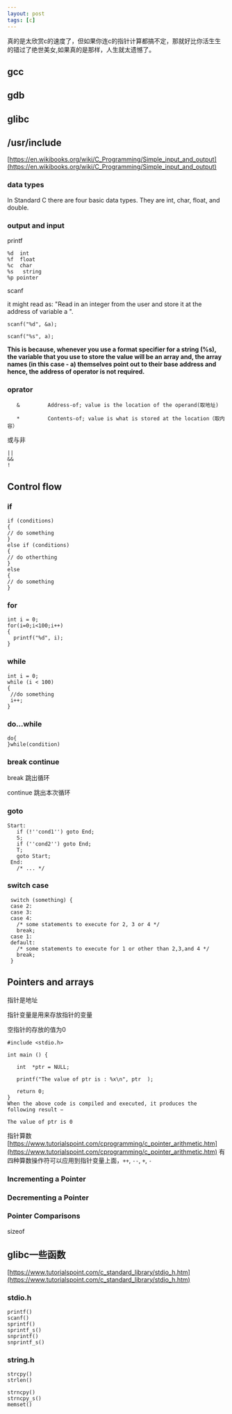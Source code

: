 ```yaml
---
layout: post
tags: [c]
---
```

真的是太欣赏c的速度了，但如果你连c的指针计算都搞不定，那就好比你活生生的错过了绝世美女,如果真的是那样，人生就太遗憾了。

## gcc
## gdb
## glibc
## /usr/include


[https://en.wikibooks.org/wiki/C_Programming/Simple_input_and_output](https://en.wikibooks.org/wiki/C_Programming/Simple_input_and_output)


### data types

In Standard C there are four basic data types. They are int, char, float, and double.

### output and input
printf

```
%d  int
%f  float
%c  char
%s   string
%p pointer
```

scanf

it might read as: "Read in an integer from the user and store it at the address of variable a ".

```
scanf("%d", &a);

```

```
scanf("%s", a);
```
**This is because, whenever you use a format specifier for a string (%s), the variable that you use to store the value will be an array and, the array names (in this case - a) themselves point out to their base address and hence, the address of operator is not required.**

### oprator
```   
   &         Address-of; value is the location of the operand(取地址)
   
   *         Contents-of; value is what is stored at the location（取内容）
```


或与非
```
||
&&
!
```
## Control flow
### if

```
if (conditions)
{
// do something
}
else if (conditions)
{
// do otherthing
}
else
{
// do something
}
```

### for 
```
int i = 0;
for(i=0;i<100;i++)
{
  printf("%d", i);
}
```

### while

```
int i = 0;
while (i < 100)
{
 //do something
 i++;
}
```

### do...while

```
do{
}while(condition)
```

### break continue
break 跳出循环

continue 跳出本次循环

### goto
```
Start:
   if (!''cond1'') goto End;
   S;
   if (''cond2'') goto End;
   T;
   goto Start;
 End:
   /* ... */
```

### switch case
```
 switch (something) {
 case 2:
 case 3:
 case 4:
   /* some statements to execute for 2, 3 or 4 */
   break;
 case 1:
 default:
   /* some statements to execute for 1 or other than 2,3,and 4 */
   break;
 }
 ```

## Pointers and arrays

指针是地址

指针变量是用来存放指针的变量

空指针的存放的值为0

```
#include <stdio.h>

int main () {

   int  *ptr = NULL;

   printf("The value of ptr is : %x\n", ptr  );
 
   return 0;
}
When the above code is compiled and executed, it produces the following result −

The value of ptr is 0
```

指针算数
[https://www.tutorialspoint.com/cprogramming/c_pointer_arithmetic.htm](https://www.tutorialspoint.com/cprogramming/c_pointer_arithmetic.htm)
有四种算数操作符可以应用到指针变量上面，`++`, `--`, `+`, `-`

### Incrementing a Pointer

### Decrementing a Pointer

### Pointer Comparisons



sizeof

## glibc一些函数

[https://www.tutorialspoint.com/c_standard_library/stdio_h.htm](https://www.tutorialspoint.com/c_standard_library/stdio_h.htm)

### stdio.h

```
printf()
scanf()
sprintf()
sprintf_s()
snprintf()
snprintf_s()
```

### string.h
```
strcpy()
strlen()

strncpy()
strncpy_s()
memset()
```
